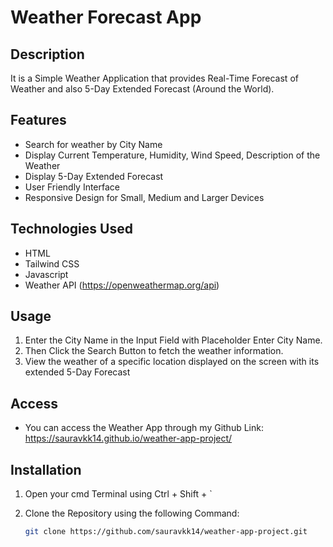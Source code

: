 # Weather Forecast App

## Description
 It is a Simple Weather Application that provides Real-Time Forecast of Weather and also 5-Day Extended Forecast (Around the World).

 ## Features
 - Search for weather by City Name
 - Display Current Temperature, Humidity, Wind Speed, Description of the Weather
 - Display 5-Day Extended Forecast
 - User Friendly Interface
 - Responsive Design for Small, Medium and Larger Devices

 ## Technologies Used
 - HTML
 - Tailwind CSS
 - Javascript
 - Weather API (https://openweathermap.org/api)

 ## Usage
 1. Enter the City  Name in the Input Field with Placeholder Enter City Name.
 2. Then Click the Search Button to fetch the weather information.
 3. View the weather of a specific location displayed on the screen with its extended 5-Day Forecast

 ## Access
 - You can access the Weather App through my Github Link:
   https://sauravkk14.github.io/weather-app-project/
   
 ## Installation
 1. Open your cmd Terminal using Ctrl + Shift + `

 2. Clone the Repository using the following Command:
    ```bash
    git clone https://github.com/sauravkk14/weather-app-project.git

